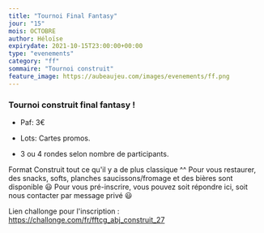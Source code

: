 ```yaml
---
title: "Tournoi Final Fantasy"
jour: "15"
mois: OCTOBRE
author: Héloïse
expirydate: 2021-10-15T23:00:00+00:00
type: "evenements"
category: "ff"
sommaire: "Tournoi construit"
feature_image: https://aubeaujeu.com/images/evenements/ff.png
---
```

### Tournoi construit final fantasy !

- Paf: 3€

- Lots: Cartes promos.

- 3 ou 4 rondes selon nombre de participants.

Format Construit tout ce qu'il y a de plus classique ^^
Pour vous restaurer, des snacks, softs, planches saucissons/fromage et des bières sont disponible 😃
Pour vous pré-inscrire, vous pouvez soit répondre ici, soit nous contacter par message privé 😃

Lien challonge pour l'inscription :
https://challonge.com/fr/fftcg_abj_construit_27
